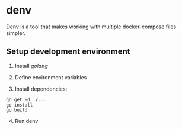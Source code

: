 # denv
Denv is a tool that makes working with multiple docker-compose files simpler.

## Setup development environment

1. Install _golang_

2. Define environment variables

3. Install dependencies:

```
go get -d ./...
go install     
go build 
```

4. Run denv
